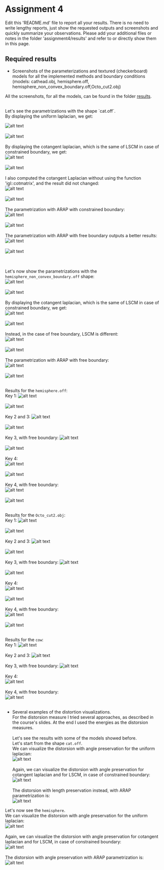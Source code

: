 # Assignment 4

Edit this 'README.md' file to report all your results. There is no need to write lengthy reports, just show the requested outputs and screenshots and quickly summarize your observations. Please add your additional files or notes in the folder 'assignment4/results' and refer to or directly show them in this page.


## Required results

* Screenshots of the parameterizations and textured (checkerboard) models for all the implemented methods and boundary conditions (models: cathead.obj, hemisphere.off, hemisphere_non_convex_boundary.off,Octo_cut2.obj)

All the screenshots, for all the models, can be found in the folder [results](https://github.com/eth-igl/gp20-alessiapacca/blob/master/assignment4/results).
<br>

<br>
Let's see the parametrizations with the shape `cat.off`.<br>
By displaying the uniform laplacian, we get:

![alt text](https://github.com/eth-igl/gp20-alessiapacca/blob/master/assignment4/results/cat1.png) <br><br>
![alt text](https://github.com/eth-igl/gp20-alessiapacca/blob/master/assignment4/results/cat1_par.png) <br><br>
By displaying the cotangent laplacian, which is the same of LSCM in case of constrained boundary, we get:<br>
![alt text](https://github.com/eth-igl/gp20-alessiapacca/blob/master/assignment4/results/cat2_3.png) <br><br>
![alt text](https://github.com/eth-igl/gp20-alessiapacca/blob/master/assignment4/results/cat2_par.png) <br><br>
I also computed the cotangent Laplacian without using the function 'igl::cotmatrix', and the result did not changed: <br>
![alt text](https://github.com/eth-igl/gp20-alessiapacca/blob/master/assignment4/results/cat2_3_cotlap.png) <br><br>
![alt text](https://github.com/eth-igl/gp20-alessiapacca/blob/master/assignment4/results/cat_3_cotlap_par.png) <br><br>
The parametrization with ARAP with constrained boundary: <br>
![alt text](https://github.com/eth-igl/gp20-alessiapacca/blob/master/assignment4/results/cat4.png) <br><br>
![alt text](https://github.com/eth-igl/gp20-alessiapacca/blob/master/assignment4/results/cat4_par.png) <br><br>
The parametrization with ARAP with free boundary outputs a better results: <br>
![alt text](https://github.com/eth-igl/gp20-alessiapacca/blob/master/assignment4/results/cat4_freeboundary%20.png) <br><br>
![alt text](https://github.com/eth-igl/gp20-alessiapacca/blob/master/assignment4/results/cat4_free_par.png) <br><br>
<br>

Let's now show the parametrizations with the `hemisphere_non_convex_boundary.off` shape: <br>
![alt text](https://github.com/eth-igl/gp20-alessiapacca/blob/master/assignment4/results/hem1.png) <br><br>
![alt text](https://github.com/eth-igl/gp20-alessiapacca/blob/master/assignment4/results/hem1_par.png) <br><br>
By displaying the cotangent laplacian, which is the same of LSCM in case of constrained boundary, we get:<br>
![alt text](https://github.com/eth-igl/gp20-alessiapacca/blob/master/assignment4/results/hem2_3.png) <br><br>
![alt text](https://github.com/eth-igl/gp20-alessiapacca/blob/master/assignment4/results/hem2_3_par.png) <br><br>
Instead, in the case of free boundary, LSCM is different: <br>
![alt text](https://github.com/eth-igl/gp20-alessiapacca/blob/master/assignment4/results/hem3_freebound.png) <br><br>
![alt text](https://github.com/eth-igl/gp20-alessiapacca/blob/master/assignment4/results/hem3_free_par.png) <br><br>
The parametrization with ARAP with free boundary: <br>
![alt text](https://github.com/eth-igl/gp20-alessiapacca/blob/master/assignment4/results/hem4_freebound.png) <br><br>
![alt text](https://github.com/eth-igl/gp20-alessiapacca/blob/master/assignment4/results/hem4_free_par.png) <br><br>

Results for the `hemisphere.off`:<br>
Key 1:
![alt text](https://github.com/eth-igl/gp20-alessiapacca/blob/master/assignment4/results/hem_nonconvex_1.png) <br><br>
![alt text](https://github.com/eth-igl/gp20-alessiapacca/blob/master/assignment4/results/hem_nonconvex_1_par.png) <br><br>
Key 2 and 3:
![alt text](https://github.com/eth-igl/gp20-alessiapacca/blob/master/assignment4/results/hem_nonconvex_2.png) <br><br>
![alt text](https://github.com/eth-igl/gp20-alessiapacca/blob/master/assignment4/results/hem_nonconvex_2_par.png) <br><br>
Key 3, with free boundary: 
![alt text](https://github.com/eth-igl/gp20-alessiapacca/blob/master/assignment4/results/hem_nonconvex_3_freebound.png) <br><br>
![alt text](https://github.com/eth-igl/gp20-alessiapacca/blob/master/assignment4/results/hem_nonconvex_3_freebound_par.png) <br><br>
Key 4: <br>
![alt text](https://github.com/eth-igl/gp20-alessiapacca/blob/master/assignment4/results/hem_nonconvex_4.png) <br><br>
![alt text](https://github.com/eth-igl/gp20-alessiapacca/blob/master/assignment4/results/hem_nonconvex_4_par.png) <br><br>
Key 4, with free boundary: <br>
![alt text](https://github.com/eth-igl/gp20-alessiapacca/blob/master/assignment4/results/hem_nonconvex_4_freebound.png) <br><br>
![alt text](https://github.com/eth-igl/gp20-alessiapacca/blob/master/assignment4/results/hem_nonconvex_4_freebound_par.png) <br><br>


Results for the `Octo_cut2.obj`:<br>
Key 1:
![alt text](https://github.com/eth-igl/gp20-alessiapacca/blob/master/assignment4/results/octo_1.png) <br><br>
![alt text](https://github.com/eth-igl/gp20-alessiapacca/blob/master/assignment4/results/octo_1_par.png) <br><br>
Key 2 and 3:
![alt text](https://github.com/eth-igl/gp20-alessiapacca/blob/master/assignment4/results/octo_2_3.png) <br><br>
![alt text](https://github.com/eth-igl/gp20-alessiapacca/blob/master/assignment4/results/octo_2_par.png) <br><br>
Key 3, with free boundary: 
![alt text](https://github.com/eth-igl/gp20-alessiapacca/blob/master/assignment4/results/octo_3_freebound.png) <br><br>
![alt text](https://github.com/eth-igl/gp20-alessiapacca/blob/master/assignment4/results/octo_3_freebound_par.png) <br><br>
Key 4: <br>
![alt text](https://github.com/eth-igl/gp20-alessiapacca/blob/master/assignment4/results/octo_4.png) <br><br>
![alt text](https://github.com/eth-igl/gp20-alessiapacca/blob/master/assignment4/results/octo_4_par.png) <br><br>
Key 4, with free boundary: <br>
![alt text](https://github.com/eth-igl/gp20-alessiapacca/blob/master/assignment4/results/octo_4_freebound.png) <br><br>
![alt text](https://github.com/eth-igl/gp20-alessiapacca/blob/master/assignment4/results/octo_4_freebound_par.png) <br><br>




Results for the `cow`:<br>
Key 1:
![alt text](https://github.com/eth-igl/gp20-alessiapacca/blob/master/assignment4/results/cow_1.png) <br><br>
Key 2 and 3:
![alt text](https://github.com/eth-igl/gp20-alessiapacca/blob/master/assignment4/results/cow_2_3.png) <br><br>
Key 3, with free boundary: 
![alt text](https://github.com/eth-igl/gp20-alessiapacca/blob/master/assignment4/results/cow_3_freebound.png) <br><br>
Key 4: <br>
![alt text](https://github.com/eth-igl/gp20-alessiapacca/blob/master/assignment4/results/cow_4.png) <br><br>
Key 4, with free boundary: <br>
![alt text](https://github.com/eth-igl/gp20-alessiapacca/blob/master/assignment4/results/cow_4_freebound.png) <br><br>


* Several examples of the distortion visualizations.<br>
For the distorsion measure I tried several approaches, as described in the course's slides. At the end I used the energies as the distorsion measures.<br><br>
Let's see the results with some of the models showed before. <br>
Let's start from the shape `cat.off`.<br>
We can visualize the distorsion with angle preservation for the uniform laplacian: <br>
![alt text](https://github.com/eth-igl/gp20-alessiapacca/blob/master/assignment4/results/cat1_distA.png) <br><br>
Again, we can visualize the distorsion with angle preservation for cotangent laplacian and for LSCM, in case of constrained boundary: <br>
![alt text](https://github.com/eth-igl/gp20-alessiapacca/blob/master/assignment4/results/cat2_3_distA.png) <br><br>
The distorsion with length preservation instead, with ARAP parametrization is: <br>
![alt text](https://github.com/eth-igl/gp20-alessiapacca/blob/master/assignment4/results/cat4_freebound_distL.png)

Let's now see the `hemisphere`.<br>
We can visualize the distorsion with angle preservation for the uniform laplacian: <br>
![alt text](https://github.com/eth-igl/gp20-alessiapacca/blob/master/assignment4/results/hem_1_distA.png) <br><br>
Again, we can visualize the distorsion with angle preservation for cotangent laplacian and for LSCM, in case of constrained boundary: <br>
![alt text](https://github.com/eth-igl/gp20-alessiapacca/blob/master/assignment4/results/hem_2_distA.png) <br><br>
The distorsion with angle preservation with ARAP parametrization is: <br>
![alt text](https://github.com/eth-igl/gp20-alessiapacca/blob/master/assignment4/results/hem_4_freebound_distA.png)


